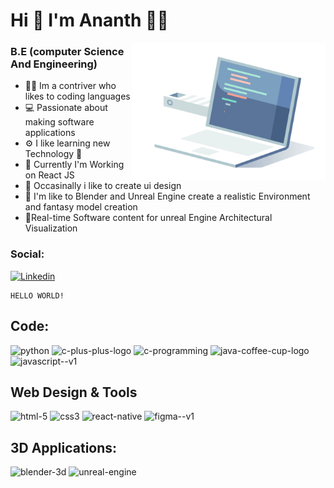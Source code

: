 # Hi 👋 I'm Ananth 👩‍💻

<img align="right" height="220" width="310" src="https://github.com/Ananth002/ICONS/blob/14ecce43908f11d8f5ddd5041c537829d3e65503/animate-1.gif"/>

### B.E (computer Science And Engineering)

- 🐱‍👤 Im a contriver who likes to coding languages
- 💻 Passionate about making software applications 
- ⚙ I like learning new Technology 🔧
- 🎇 Currently I'm Working on React JS 
- 📲 Occasinally i like to create ui design 
- 🌟 I'm like to Blender and Unreal Engine create a realistic Environment and fantasy model creation 
- 🌌Real-time Software content for unreal Engine Architectural Visualization
  
### Social:
[![Linkedin](https://img.shields.io/badge/LinkedIn-0077B5?style=for-the-badge&logo=linkedin&logoColor=white)](https://www.linkedin.com/in/ananth-j-aj/)
```
HELLO WORLD!
```


## Code: 
<img width="50" height="50" src="https://img.icons8.com/fluency/48/python.png" alt="python"/>  <img width="50" height="50" src="https://img.icons8.com/color/48/c-plus-plus-logo.png" alt="c-plus-plus-logo"/>  <img width="50" height="50" src="https://img.icons8.com/color/48/c-programming.png" alt="c-programming"/>  <img width="50" height="50" src="https://img.icons8.com/color/48/java-coffee-cup-logo.png" alt="java-coffee-cup-logo"/>  <img width="50" height="50" src="https://img.icons8.com/color/48/javascript--v1.png" alt="javascript--v1"/>
## Web Design & Tools
<img width="50" height="50" src="https://img.icons8.com/color/48/html-5.png" alt="html-5"/>  <img width="50" height="50" src="https://img.icons8.com/color/48/css3.png" alt="css3"/>  <img width="50" height="50" src="https://img.icons8.com/color/48/react-native.png" alt="react-native"/>  <img width="50" height="50" src="https://img.icons8.com/color/48/figma--v1.png" alt="figma--v1"/>
## 3D Applications:
<img width="50" height="50" placeholder="hi" src="https://img.icons8.com/fluency/48/blender-3d.png" alt="blender-3d"/>  <img color="#000000" width="50" height="50" src="https://img.icons8.com/ios-filled/50/unreal-engine.png" alt="unreal-engine"/>

